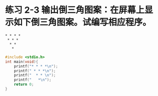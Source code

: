 # 练习 2-3 输出倒三角图案：在屏幕上显示如下倒三角图案。试编写相应程序。
```
* * * *
 * * *
  * *
   *   
```

```c
#include <stdio.h>
int main(void){
    printf("* * * *\n");
    printf(" * * *\n");
    printf("  * * \n");
    printf("   *\n");
    return 0;
}
```
